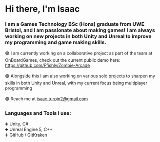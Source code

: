 # Hi there, I'm Isaac

### I am a Games Technology BSc (Hons) graduate from UWE Bristol, and I am passionate about making games! I am always working on new projects in both Unity and Unreal to improve my programming and game making skills. <br/> 
:purple_circle: I am currently working on a collaborative project as part of the team at OnBoardGames, check out the current public demo here: https://github.com/Ffishly/Zombie-Arcade <br/>
<br/>
:purple_circle: Alongside this I am also working on various solo projects to sharpen my skills in both Unity and Unreal, with my current focus being multiplayer programming <br/>
<br/>
:purple_circle: Reach me at isaac.turpin2@gmail.com <br/>

### Languages and Tools I use:
:heavy_plus_sign: Unity, C# <br/>
:heavy_plus_sign: Unreal Engine 5, C++ <br/>
:heavy_plus_sign: GitHub / GitKraken <br/>
